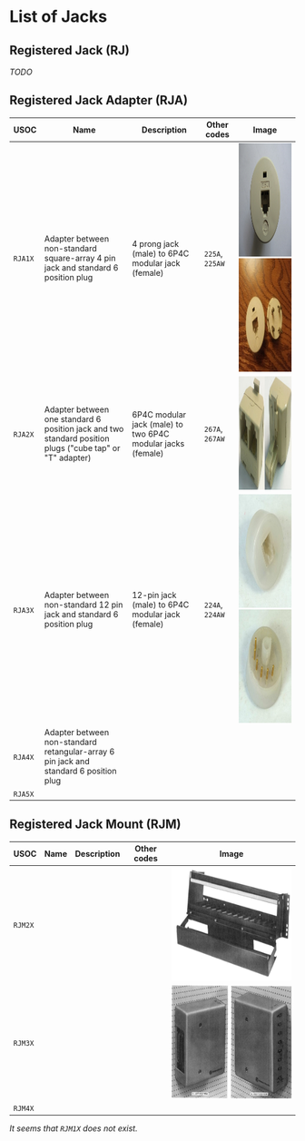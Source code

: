# List of Jacks

## Registered Jack (RJ)

*TODO*

## Registered Jack Adapter (RJA)

| USOC | Name | Description | Other codes | Image |
| -- | -- | -- | -- | -- |
| `RJA1X` | Adapter between non-standard square-array 4 pin jack and standard 6 position plug | 4 prong jack (male) to 6P4C modular jack (female) | `225A`, `225AW` | <img alt="Image of RJA1X" height="200" src="images/RJA1X.png"> <img alt="Image of RJA1X (2)" height="200" src="images/RJA1X-side2.png"> |
| `RJA2X` | Adapter between one standard 6 position jack and two standard position plugs ("cube tap" or "T" adapter) | 6P4C modular jack (male) to two 6P4C modular jacks (female) | `267A`, `267AW` | <img alt="Image of RJA2X (Non Official)" height="200" src="images/RJA2X-nonOfficial.png"> |
| `RJA3X` | Adapter between non-standard 12 pin jack and standard 6 position plug | 12-pin jack (male) to 6P4C modular jack (female) | `224A`, `224AW` | <img alt="Image of RJA3X" height="200" src="images/RJA3X.png"> <img alt="Image of RJA3X (2)" height="200" src="images/RJA3X-side2.png"> |
| `RJA4X` | Adapter between non-standard retangular-array 6 pin jack and standard 6 position plug | |
| `RJA5X` | | |

## Registered Jack Mount (RJM)

| USOC | Name | Description | Other codes | Image |
| -- | -- | -- | -- | -- |
| `RJM2X` | | | | <img alt="Image of RJA2X" height="200" src="images/RJM2X.png"> |
| `RJM3X` | | | | <img alt="Image of RJA3X" height="200" src="images/RJM3X.png"> |
| `RJM4X` | | | | |

*It seems that `RJM1X` does not exist.*